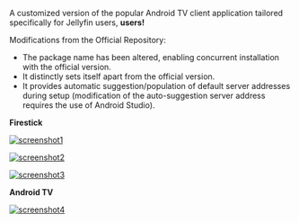 A customized version of the popular Android TV client application tailored specifically for Jellyfin users, **users!**

Modifications from the Official Repository:
- The package name has been altered, enabling concurrent installation with the official version.
- It distinctly sets itself apart from the official version.
- It provides automatic suggestion/population of default server addresses during setup (modification of the auto-suggestion server address requires the use of Android Studio).

**Firestick**

<a href="https://ibb.co/dJR10PC"><img src="https://i.ibb.co/WpLqWk8/screenshot1.png" alt="screenshot1" border="0"></a>

<a href="https://ibb.co/4P3Y76J"><img src="https://i.ibb.co/QrtCf2X/screenshot2.png" alt="screenshot2" border="0"></a>

<a href="https://ibb.co/nMgt4fc"><img src="https://i.ibb.co/LdkHB6t/screenshot3.png" alt="screenshot3" border="0"></a>

**Android TV**

<a href="https://ibb.co/fFYbfpY"><img src="https://i.ibb.co/7CJHPWJ/screenshot4.png" alt="screenshot4" border="0"></a>

